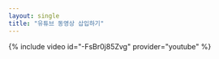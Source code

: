 ```yaml
---
layout: single
title: "유튜브 동영상 삽입하기"
---
```


{% include video id="-FsBr0j85Zvg" provider="youtube" %}
